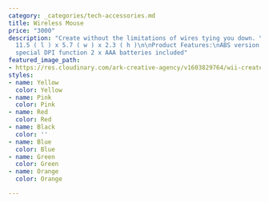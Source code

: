 ```yaml
---
category: _categories/tech-accessories.md
title: Wireless Mouse
price: "3000"
description: "Create without the limitations of wires tying you down. \n\nDimension:
  11.5 ( l ) x 5.7 ( w ) x 2.3 ( h )\n\nProduct Features:\nABS version 2.0 800/1200/1600
  special DPI function 2 x AAA batteries included"
featured_image_path:
- https://res.cloudinary.com/ark-creative-agency/v1603829764/wii-create/uploads/TECH-5054-BL-4_default_nvcttk.png
styles:
- name: Yellow
  color: Yellow
- name: Pink
  color: Pink
- name: Red
  color: Red
- name: Black
  color: ''
- name: Blue
  color: Blue
- name: Green
  color: Green
- name: Orange
  color: Orange

---
```

